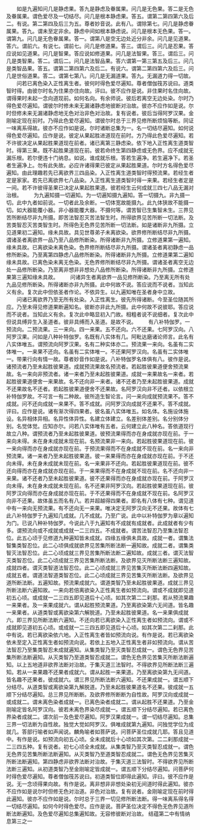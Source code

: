 <!-- { "loadSidebar": true } -->
　　如是九遍知问几是静虑果。答九是静虑及眷属果。问几是无色果。答二是无色及眷属果。谓色爱尽及一切结尽。问几是根本静虑果。答五。谓第二第四第六及后二。有说。第二第四及后三为五。尊者妙音说。此有八。谓除第七。问几是静虑眷属果。答九。谓未至定非余。静虑中间如根本静虑说。问几是根本无色果。答一。谓第九。问几是无色眷属果。答一。谓第八是空无边处近分非余。问几是见道果。答六。谓前六。有说七。谓前七。问几是修道果。答三。谓后三。问几是忍果。答应说如见道果。问几是智果。答应说如修道果。问几是法智果。答三。谓后三。问几是类智果。答二。谓后二。问几是法智品果。答六谓第一第三第五及后三。问几是类智品果。答五。谓第二第四第六及后二。有说六。谓第二第四第六及后三。问几是世俗道果。答二。谓第七第八。问几是无漏道果。答九。无漏道力得一切故。
　　问若已离色染入正性离生者。彼何时得色爱尽遍知。尊者僧伽筏苏说曰。道类智时得。由彼尔时名为住果亦住向故。评曰。彼不应作是说。非住果时名住向故。谓得果时未起一念向道现前。如何名向。有余师说。彼后若离空无边处染。尔时乃得色爱尽遍知。谓彼尔时修未来无漏诸静虑地彼断对治故。彼亦不应作如是说。尔时但修未来无漏诸静虑地无色对治非色对治故。复有说者。彼后当得阿罗汉果。金刚喻定现在前时。乃得此色爱尽遍知。谓彼尔时总于三界见修所断烦恼等断。同证一味离系得故。彼亦不应作如是说。尔时诸断总集为一。名一切结尽遍知。如何说得色爱尽遍知。应作是说。彼定从果起胜进道现在前时。方乃得此色爱尽遍知。若不许彼决定从果起胜果道现在前者。诸已离第三静虑染。依下地入正性离生道类智时。得第三果。既不起胜果道现在前。彼若命终生第四静虑或无色界。应不成就无漏乐根。若尔便违十门纳息。如说。谁成就乐根。答若生遍净。若生遍净下。若圣者生遍净上。勿有此失故。必应许诸得果已彼定从果起胜果道。尔时方名得色爱尽遍知。由此理趣若先已离欲界三四品染。入正性离生道类智时得预流果。若经生者定是家家。若先已离欲界七八品染。入正性离生道类智时得一来果。若经生者定是一间。若不许彼得圣果已决定从果起胜果道。彼若经生云何成就三四七八品无漏对治根。
　　为九遍知摄一切遍知。为一切遍知摄九遍知。答一切摄九。非九摄一切。此中九者如前说。一切者此及余断。一切体宽故能摄九。此九体狭故不能摄一切。如大器能覆小器。非小器能覆大器。不摄何等。谓苦智已生集智未生。三界见苦所断结尽非九所摄。即苦法智忍灭苦法智生时。所得欲界见苦所断一切法断。及苦类智忍灭苦类智生时。所得色无色界见苦所断一切法断。如是诸断非九所摄。立见道果初二遍知。缘未具故。具见世尊弟子未离欲染。欲界修所断结尽非九所摄。谓诸圣者离欲界一品乃至八品修所断染。所得诸断非九所摄。立修道果第一遍知。缘未具故。已离欲染未离色染。色界修所断结尽非九所摄。谓诸圣者离初静虑一品修所断染。乃至离第四静虑八品修所断染。所得诸断非九所摄。立修道果第二遍知缘未具故。已离色染未离无色染。无色界修所断结尽非九所摄。谓诸圣者离空无边处一品修所断染。乃至离非想非非想处八品修所断染。所得诸断非九所摄。立修道果第三遍知缘未具故。
　　问诸异生者离欲界一品见修所断染。乃至离无所有处九品见修所断染。所得诸断亦非九所摄。此中何故不说。答应说而不说者。当知此义有余。复次此中但依圣者作论。不依异生。以九遍知唯在圣者身中立故。
　　问诸已离欲界乃至无所有处染。入正性离生。彼先所得诸断。今至圣位随其所应。乃至未得见修道果断遍知名。彼断亦非此九所摄。此中何故不说彼耶。答应说而不说者。当知此义有余。复次此中略显初入门故。相粗者说不说细者。复次此中但说具缚异生入圣道者。彼非具缚而入圣道。是故不说。
　　有八补特伽罗。一预流向。二预流果。三一来向。四一来果。五不还向。六不还果。七阿罗汉向。八阿罗汉果。问如是八种补特伽罗。名既有八实体有几。阿毗达磨诸论师言。此名有八实体唯五。谓预流向阿罗汉果。名有二种实体亦二。预流果一来向。名虽有二实体唯一。一来果不还向。名虽有二实体唯一。不还果阿罗汉向。名虽有二实体唯一。带果行向有情一故。尊者妙音作如是说。八补特伽罗名体俱有八。彼作是说。诸预流者乃至未起胜彼果道。成就预流果故名预流者。若起胜彼果道便舍预流果故。名一来向非预流者。诸一来者乃至未起胜彼果道。成就一来果故名一来者。若起胜彼果道便舍一来果故。名不还向非一来者。诸不还者乃至未起胜彼果道。成就不还果故名不还者。若起胜彼果道便舍不还果故。名阿罗汉向非不还者。以依根立补特伽罗故。不可言一有二种故。彼所造生智论言。问一来向成就预流果不。答不成就。问不还向成就一来果不。答不成就。问阿罗汉向成就不还果不。答不成就。评曰。应作是说。诸有渐次得四果者。彼名虽八实体唯五。如名体。名施设体施设。名异相体异相。名异性体异性。名建立体建立。名差别体差别。名分别体分别。名觉体觉。应知亦尔。问若八实体唯有五者。云何建立此八种名。答依道现行故立八种。谓预流者乃至未起胜彼果道。彼预流果得而亦在身成就亦现在前。于一来向未得。未在身未成就未现在前。名预流果非一来向。若起胜彼果道现在前。彼一来向得而亦在身成就亦现在前。于预流果得而不在身成就不现在前。名一来向非预流果。诸一来者乃至未起胜彼果道。彼一来果得而亦在身成就亦现在前。于不还向未得。未在身未成就未现在前。名一来果非不还向。若起胜彼果道现在前。彼不还向得而亦在身成就亦现在前。于一来果得而不在身成就不现在前。名不还向非一来果。诸不还者乃至未起胜彼果道。彼不还果得而亦在身成就亦现在前。于阿罗汉向未得。未在身未成就未现在前。名不还果非阿罗汉向。若起胜彼果道现在前。彼阿罗汉向得而亦在身成就亦现在前。于不还果得而不在身成就不现在前。名阿罗汉向非不还果。故体虽五而名有八。若并超越得四果者。即名有八体有七种。谓见道中有一来向无预流果。有不还向无一来果。唯决定无阿罗汉向无不还果。故体有七此八补特伽罗于九遍知几成就。几不成就。乃至广说。此中以补特伽罗为章以遍知为门。已说八种补特伽罗。今说此八于九遍知有不成就有成就者。此成就者有少有多。谓预流向或不成就或成就一二三四五。不成就者。谓苦法智忍乃至集法智忍位。此五心顷于见修道九种遍知皆未成就。四缘五缘俱未具故。成就一者。谓集法智集类智忍位。此二心顷俱成就欲界见苦集所断法断一遍知故。成就二者。谓集类智灭法智忍位。此二心顷成就三界见苦集所断法断二遍知故。成就三者。谓灭法智灭类智忍位。此二心顷成就三界见苦集所断法断。及欲界见灭所断法断三遍知故。成就四者。谓灭类智道法智忍位。此二心顷成就三界见苦集灭所断法断四遍知故。成就五者。谓道法智道类智忍位。此二心顷成就三界见苦集灭所断法断。及欲界见道所断法断。五遍知故。预流果成就六。谓道类智乃至未起胜彼果道。成就三界见所断法断六遍知故。一来向若倍离欲染入正性离生者如预流向。谓或不成就即见道初五心顷。或成就一二三四五即见道后十心顷。如其次第二二刹那。若从预流果趣一来果者。及一来果成就六。谓从起胜预流果道。乃至离欲染第六无间道。皆名趣一来果者。从道类智或离欲染第六解脱道。乃至未起胜彼果道。名一来果俱成就六。即三界见所断法断六遍知。不还向若已离欲染入正性离生者如预流向。谓或不成就即见道初五心顷。或成就一二三四五即见道后十心顷。如其次第二二刹那。此中有说。若已离欲染依六地。入正性离生者皆如预流向说。有作是说。若已离欲染依未至定入正性离生者如预流向说。若依上五地入正性离生者非如预流向。谓从苦法智忍乃至集类智忍未成就遍知。从集类智乃至灭类智忍成就一。谓色无色界见苦集所断法断遍知。从灭类智乃至道类智忍成就二。谓色无色界见苦集灭所断法断遍知。以上五地道非欲界法断对治故。于集灭道三法智时。不得欲界见所断法断三遍知。若从一来果趣不还果者成就六。谓从起胜一来果道。乃至离欲染第九无间道。皆名趣不还果者。彼成就六。谓三界见所断法断六遍知。不还果成就一。谓五顺下分结尽。从道类智或离欲染第九解脱道。乃至未起胜彼果道名不还果。彼成就一五顺下分结尽遍知。总三界见所断断。及欲界修所断断为自性故。阿罗汉向或成就一或成就二。谓未离色染者成就一。已离色染者成就二。谓从起胜不还果道。乃至金刚喻定皆名阿罗汉向。彼若未离色界染尽成就一。谓五顺下分结尽遍知。若已离色界染者成就二。谓次前一及色爱尽遍知。阿罗汉果成就一。谓一切结尽遍知。总集三界一切法断为自性故。独觉大觉如阿罗汉。俱唯成就第九遍知。问独觉学位为成就几。答部行喻者如声闻说。麟角喻者如菩萨说。问菩萨圣位成就几耶。答且见道中。有作是说。如预流向初五心顷。全未成就后十心顷如其次第。二二刹那成就一二三四五种。复有说者。初七心顷全未成就。从集类智乃至灭类智忍成就一。谓色无色界见苦集所断法断遍知。从灭类智乃至道类智忍成就二。谓色无色界见苦集灭所断法断遍知。第四静虑非欲界法断对治故。于集灭道三法智时。不得欲界见所断法断三遍知。从初道类智乃至金刚喻定皆成就一。谓五顺下分结尽遍知。问菩萨何时得色爱尽遍知。尊者僧伽筏苏说曰。初道类智位即得此遍知。评曰。彼不应作是说。无一念顷得果向故。有作是说。离非想非非想处染初无间道时得此遍知。彼亦不应作如是说尔时但修无色对治道。非色对治故。复有说者。金刚喻定现在前时得此遍知。彼亦不应作如是说。尔时总于三界一切见修所断法断。得一味离系得名得一切结尽遍知。如何今时得色爱尽。应作是说。菩萨圣位决定不得色无色界见道所断法断遍知。及色爱尽遍知总集遍知故。无容修彼断对治故。
结蕴第二中有情纳息第三之一
